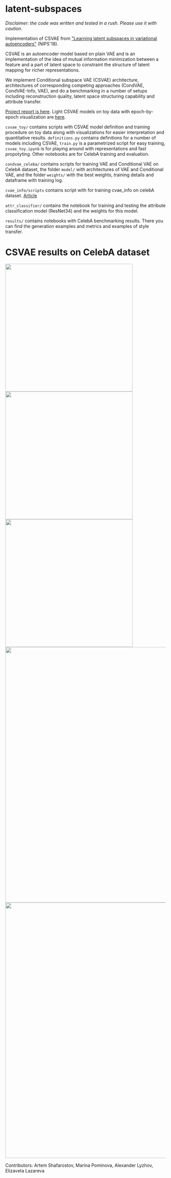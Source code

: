 # latent-subspaces

*Disclaimer: the code was written and tested in a rush. Please use it with caution.*

Implementation of CSVAE from ["Learning latent subspaces in variational autoencoders"](http://papers.nips.cc/paper/7880-learning-latent-subspaces-in-variational-autoencoders.pdf) (NIPS'18).

CSVAE is an autoencoder model based on plain VAE and is an implementation of the idea of mutual information minimization between a feature and a part of latent space to constraint the structure of latent mapping for richer representations.

We implement Conditional subspace VAE (CSVAE) architecture, architectures of corresponding competing approaches (CondVAE, CondVAE-Info, VAE), and do a benchmarking in a number of setups including reconstruction quality, latent space structuring capability and attribute transfer.

[Project report is here](report.pdf). Light CSVAE models on toy data with epoch-by-epoch visualization are [here](https://yadi.sk/d/Fdc8uPq3yO-lSQ).

`csvae_toy/` contains scripts with CSVAE model definition and training procedure on toy data along with visualizations for easier interpretation and quantitative results. `definitions.py` contains definitions for a number of models including CSVAE, `train.py` is a parametrized script for easy training, `csvae_toy.ipynb` is for playing around with representations and fast propotyting. Other notebooks are for CelebA training and evaluation.

`condvae_celeba/` contains scripts for training VAE and Conditional VAE on CelebA dataset, the folder `model/` with architectures of VAE and Conditional VAE, and the folder `weights/` with the best weights, training details and dataframe with training log.

`cvae_info/scripts` contains script with for training cvae_info on celebA dataset. [Article](https://arxiv.org/pdf/1711.05175.pdf)

`attr_classifier/` contains the notebook for training and testing the attribute classification model (ResNet34) and the weights for this model.

`results/` contains notebooks with CelebA benchmarking results. There you can find the generation examples and metrics and examples of style transfer.

# CSVAE results on CelebA dataset
<img src="https://user-images.githubusercontent.com/10714414/67606224-4d3e0080-f789-11e9-9f6e-1a7a909b1621.png" width="400" class="center">
<img src="https://user-images.githubusercontent.com/10714414/67606469-31872a00-f78a-11e9-80fd-1758ca491531.png" width="400" class="center">
<img src="https://user-images.githubusercontent.com/10714414/67606476-36e47480-f78a-11e9-9923-7acafcf91f2f.png" width="400" class="center">
<img src="https://user-images.githubusercontent.com/10714414/67606491-3cda5580-f78a-11e9-99a7-b61e26b03053.png" width="800" class="center">
<img src="https://user-images.githubusercontent.com/10714414/67606493-3ea41900-f78a-11e9-9cc0-c910c449ae1e.png" width="800" class="center">


Contributors: Artem Shafarostov, Marina Pominova, Alexander Lyzhov, Elizaveta Lazareva
